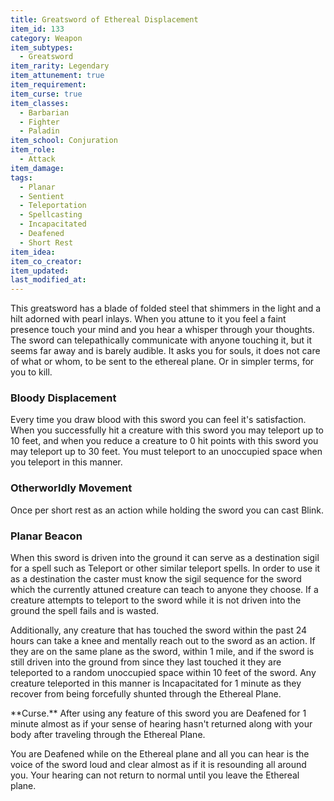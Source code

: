 ```yaml
---
title: Greatsword of Ethereal Displacement
item_id: 133
category: Weapon
item_subtypes:
  - Greatsword
item_rarity: Legendary
item_attunement: true
item_requirement:
item_curse: true
item_classes:
  - Barbarian
  - Fighter
  - Paladin
item_school: Conjuration
item_role:
  - Attack
item_damage:
tags:
  - Planar
  - Sentient
  - Teleportation
  - Spellcasting
  - Incapacitated
  - Deafened
  - Short Rest
item_idea:
item_co_creator:
item_updated:
last_modified_at:
---
```


This greatsword has a blade of folded steel that shimmers in the light and a hilt adorned with pearl inlays. When you attune to it you feel a faint presence touch your mind and you hear a whisper through your thoughts. The sword can telepathically communicate with anyone touching it, but it seems far away and is barely audible. It asks you for souls, it does not care of what or whom, to be sent to the ethereal plane. Or in simpler terms, for you to kill.

<!--excerpt-->
### Bloody Displacement
Every time you draw blood with this sword you can feel it's satisfaction. When you successfully hit a creature with this sword you may teleport up to 10 feet, and when you reduce a creature to 0 hit points with this sword you may teleport up to 30 feet. You must teleport to an unoccupied space when you teleport in this manner.

### Otherworldly Movement
Once per short rest as an action while holding the sword you can cast <magic-spell>Blink</magic-spell>.

### Planar Beacon
When this sword is driven into the ground it can serve as a destination sigil for a spell such as <magic-spell>Teleport</magic-spell> or other similar teleport spells. In order to use it as a destination the caster must know the sigil sequence for the sword which the currently attuned creature can teach to anyone they choose. If a creature attempts to teleport to the sword while it is not driven into the ground the spell fails and is wasted.

Additionally, any creature that has touched the sword within the past 24 hours can take a knee and mentally reach out to the sword as an action. If they are on the same plane as the sword, within 1 mile, and if the sword is still driven into the ground from since they last touched it they are teleported to a random unoccupied space within 10 feet of the sword. Any creature teleported in this manner is Incapacitated for 1 minute as they recover from being forcefully shunted through the Ethereal Plane.

<div id="curse">
**Curse.** After using any feature of this sword you are Deafened for 1 minute almost as if your sense of hearing hasn't returned along with your body after traveling through the Ethereal Plane.

You are Deafened while on the Ethereal plane and all you can hear is the voice of the sword loud and clear almost as if it is resounding all around you. Your hearing can not return to normal until you leave the Ethereal plane.
</div>

